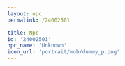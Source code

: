 ```yaml
---
layout: npc
permalink: /24002501

title: Npc
id: '24002501'
npc_name: 'Unknown'
icon_url: 'portrait/mob/dummy_p.png'
---
```

